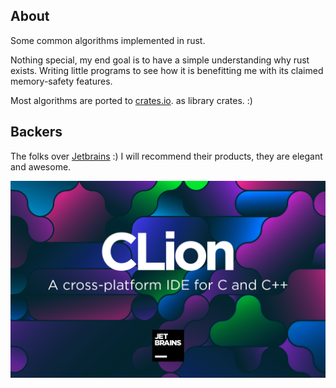 ## About
Some common algorithms implemented in rust.

Nothing special, my end goal is to have a simple understanding why rust exists. Writing little programs to see how it is benefitting me with its claimed memory-safety features.

Most algorithms are ported to [crates.io](https://crates.io). as library crates. :)

## Backers
The folks over [Jetbrains](https://www.jetbrains.com/) :) I will recommend their products, they are elegant and awesome.

![The fabulous Clion](images/clion.png "The fabulous Clion")